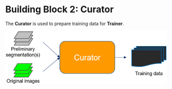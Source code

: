 # Building Block 2: **Curator**

The **Curator** is used to prepare training data for **Trainer**. 

![segmenter pic](./bb2_pic.png)

